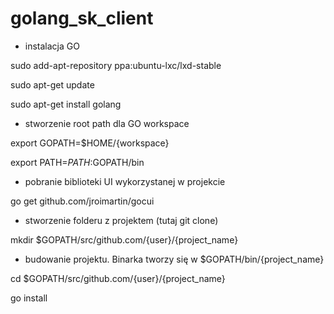 # golang_sk_client
 - instalacja GO
 
sudo add-apt-repository ppa:ubuntu-lxc/lxd-stable

sudo apt-get update

sudo apt-get install golang

 - stworzenie root path dla GO workspace

export GOPATH=$HOME/{workspace}

export PATH=$PATH:$GOPATH/bin


 - pobranie biblioteki UI wykorzystanej w projekcie

go get github.com/jroimartin/gocui


 - stworzenie folderu z projektem (tutaj git clone)

mkdir $GOPATH/src/github.com/{user}/{project_name}

 - budowanie projektu. Binarka tworzy się w $GOPATH/bin/{project_name}
 
 
cd  $GOPATH/src/github.com/{user}/{project_name}

go install
